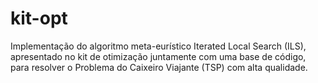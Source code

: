# kit-opt

Implementação do algoritmo meta-eurístico Iterated Local Search (ILS), apresentado no kit de otimização juntamente com uma base de código, para resolver o Problema do Caixeiro Viajante (TSP) com alta qualidade.
